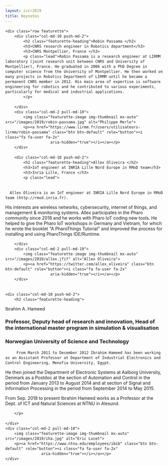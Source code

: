 ```yaml
---
layout: iccr2019
title: Keynotes
---
```


<div class="container marketing">

    <div class="row featurette">
        <div class="col-md-10 push-md-2">
            <h2 class="featurette-heading">Robin Passama </h2>
            <h3>CNRS research engineer in Robotics department</h3>
            <h3>CNRS Montpellier, France </h3>
            <p class="lead">Robin Passama is a research engineer at LIRMM laboratory (joint research unit between CNRS and University of Montpellier), France. He graduated in 2006 with a PhD Degree in computer science from the University of Montpellier. He then worked on many projects in Robotics Department of LIRMM until he became a permanent CNRS member in 2012. His main area of expertise is software engineering for robotics and he contributed to various experiments, particularly for medical and industrial applications.
            </p>

        </div>
        <div class="col-md-2 pull-md-10">
            <img class="featurette-image img-thumbnail mx-auto" src="/images/2019/robin-passama.jpg" alt="Philippe Merle">
            <p><a href="https://www.lirmm.fr/users/utilisateurs-lirmm/robin-passama" class="btn btn-default" role="button"><i class="fa fa-user fa-2x"
                        aria-hidden="true"></i></a></p>
        </div>

        <div class="col-md-10 push-md-2">
            <h2 class="featurette-heading">Allex Oliveira </h2>
            <h3>IoT engineer at INRIA Lille Nord Europe in RMoD team</h3>
            <h3>Inria Lille, France </h3>
            <p class="lead">


      Allex Oliveira is an IoT engineer at INRIA Lille Nord Europe in RMoD team (http://rmod.inria.fr).

His interests are wireless networks, cybersecurity, internet of things, and management & monitoring systems.
Allex participates in the Pharo community since 2018 and he works with Pharo IoT coding new tools.
He helped to give the Pharo IoT workshops in Germany and Vietnam, for which he wrote the booklet "A PharoThings Tutorial" and improved the process for installing and using PharoThings IDE/Runtime.

</p>

        </div>
        <div class="col-md-2 pull-md-10">
            <img class="featurette-image img-thumbnail mx-auto" src="/images/2019/allex.jfif" alt="Allex Oliveira">
            <p><a href="https://twitter.com/allex_oliveira" class="btn btn-default" role="button"><i class="fa fa-user fa-2x"
                        aria-hidden="true"></i></a></p>
        </div>


    <div class="col-md-10 push-md-2">
        <h2 class="featurette-heading">

Ibrahim A. Hameed</h2>

<h3>Professor, Deputy head of research and innovation, Head of the international master program in simulation & visualisation</h3>
<h3>Norwegian University of Science and Technology  </h3>
<p class="lead">

         From March 2011 to December 2012 Ibrahim Hameed has been working as an Assistant Professor at Department of Industrial Electronics and Control Engineering, Menofia University, Egypt.

He then joined the Department of Electronic Systems at Aalborg University, Denmark as a Postdoc at the section of Automation and Control in the period from January 2013 to August 2014 and at section of Signal and Information Processing in the period from September 2014 to May 2015.

From Sep. 2018 to present Ibrahim Hameed works as a Professor at the Dept. of ICT and Natural Sciences at NTNU in Alesund.

        </p>

    </div>
    <div class="col-md-2 pull-md-10">
        <img class="featurette-image img-thumbnail mx-auto" src="/images/2019/iha.jpg" alt="Eric Lucet">
        <p><a href="https://www.ntnu.edu/employees/ibib" class="btn btn-default" role="button"><i class="fa fa-user fa-2x"
                    aria-hidden="true"></i></a></p>
    </div>

</div>
